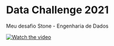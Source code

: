 # Data Challenge 2021
Meu desafio Stone - Engenharia de Dados

[![Watch the video](https://img.youtube.com/vi/e6hEyb7Pcig/sddefault.jpg)](https://youtu.be/e6hEyb7Pcig)
